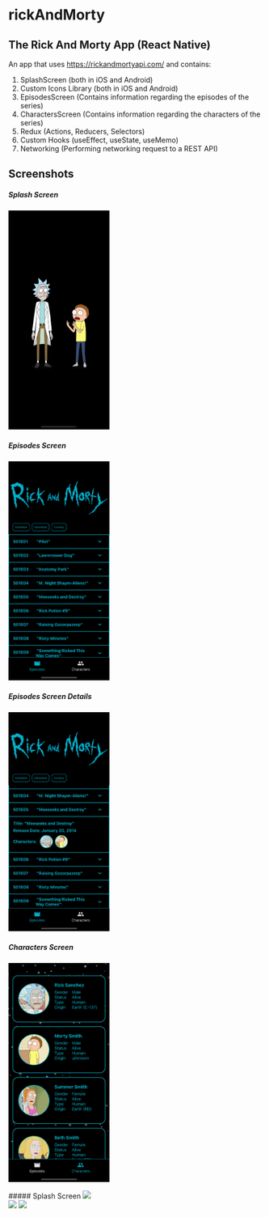# rickAndMorty

## The Rick And Morty App (React Native)

An app that uses https://rickandmortyapi.com/ and contains:

  1) SplashScreen (both in iOS and Android)
  2) Custom Icons Library (both in iOS and Android)
  3) EpisodesScreen (Contains information regarding the episodes of the series)
  4) CharactersScreen (Contains information regarding the characters of the series)
  5) Redux (Actions, Reducers, Selectors)
  6) Custom Hooks (useEffect, useState, useMemo)
  7) Networking (Performing networking request to a REST API)

## Screenshots


##### Splash Screen

<img src="https://github.com/panmarg/rickAndMorty/blob/main/src/screenshots/Splash_Screen.png" width="200"/>

##### Episodes Screen

<img src="https://github.com/panmarg/rickAndMorty/blob/main/src/screenshots/Episodes_Screen.png" width="200"/>

##### Episodes Screen Details

<img src="https://github.com/panmarg/rickAndMorty/blob/main/src/screenshots/Episodes_Screen_Details.png" width="200"/>

##### Characters Screen
<img src="https://github.com/panmarg/rickAndMorty/blob/main/src/screenshots/Characters_Screen.png" width="200"/>



<p float="left">
  <div>
##### Splash Screen
     <img src="https://www.w3schools.com/images/w3schools_green.jpg" width="100" />
</div>
 
<img src="https://www.w3schools.com/images/w3schools_green.jpg" width="100" />
<img src="https://www.w3schools.com/images/w3schools_green.jpg" width="100" /></p>



